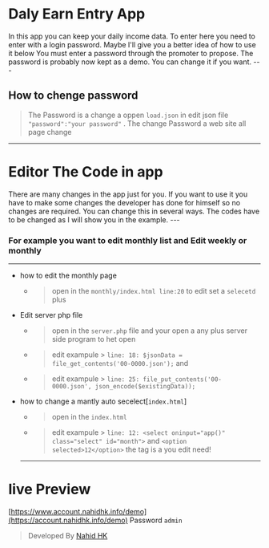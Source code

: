 # Daly Earn Entry App
In this app you can keep your daily income data.
To enter here you need to enter with a login password.
Maybe I'll give you a better idea of ​​how to use it below
You must enter a password through the promoter to propose. 
The password is probably now kept as a demo. You can change it if you want.
	---
## How to chenge password
> The Password is a change a oppen
> `load.json` in edit json file
> ` "password":"your password"` .
The change Password a web site all page change
---
# Editor The Code in app
There are many changes in the app just for you. 
If you want to use it you have to make some changes the developer has done for himself so no changes are required.
You can change this in several ways. The codes have to be changed as I will show you in the example.
	---
### For example you want to edit monthly list and Edit weekly or monthly
---
* how to edit the monthly page
   - > open in the `monthly/index.html line:20` to edit set a `selecetd` plus
* Edit server php file
    - > open in the `server.php` file and your open a any plus server side program to het open
    - > edit exampule > `line: 18: $jsonData = file_get_contents('00-0000.json');`
      >  and
    - > edit exampule > `line: 25: file_put_contents('00-0000.json', json_encode($existingData));`
 * how to change a mantly auto secelect[`index.html`]
    - > open in the `index.html`
    - > edit exampule > `line: 12: <select oninput="app()" class="select" id="month">` and `<option selected>12</option>`
      >  the tag is a you edit need!
	---
  # live Preview 
  [https://www.account.nahidhk.info/demo](https://account.nahidhk.info/demo)
  Password `admin`

  


> Developed By [Nahid HK](https://www.nahidhk.info)
